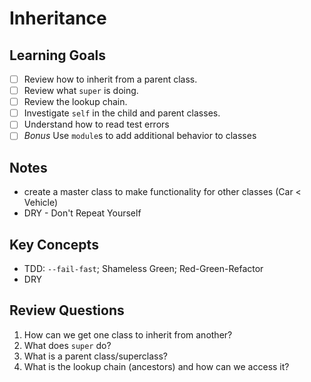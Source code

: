 # Inheritance

## Learning Goals

- [ ] Review how to inherit from a parent class.
- [ ] Review what `super` is doing.
- [ ] Review the lookup chain.
- [ ] Investigate `self` in the child and parent classes.
- [ ] Understand how to read test errors
- [ ] *Bonus* Use `module`s to add additional behavior to classes

## Notes
- create a master class to make functionality for other classes 
  (Car < Vehicle)
- DRY - Don't Repeat Yourself

## Key Concepts

- TDD: `--fail-fast`; Shameless Green; Red-Green-Refactor
- DRY

## Review Questions

1. How can we get one class to inherit from another?
2. What does `super` do?
3. What is a parent class/superclass?
4. What is the lookup chain (ancestors) and how can we access it?
